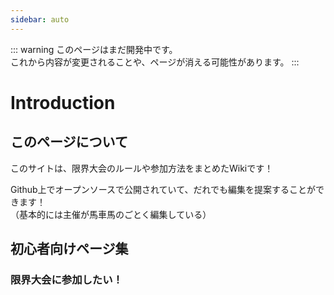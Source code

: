 ```yaml
---
sidebar: auto
---
```


::: warning
このページはまだ開発中です。        
これから内容が変更されることや、ページが消える可能性があります。
:::

# Introduction

## このページについて

このサイトは、限界大会のルールや参加方法をまとめたWikiです！

Github上でオープンソースで公開されていて、だれでも編集を提案することができます！        
（基本的には主催が馬車馬のごとく編集している）

## 初心者向けページ集

### 限界大会に参加したい！